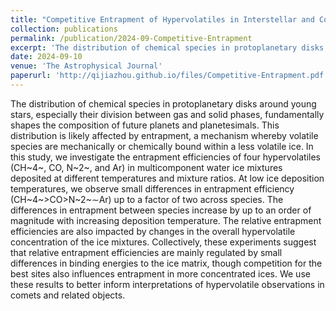 ```yaml
---
title: "Competitive Entrapment of Hypervolatiles in Interstellar and Cometary Water Ice Analogs"
collection: publications
permalink: /publication/2024-09-Competitive-Entrapment
excerpt: 'The distribution of chemical species in protoplanetary disks around young stars, especially their division between gas and solid phases, fundamentally shapes the composition of future planets and planetesimals. This distribution is likely affected by entrapment, a mechanism whereby volatile species are mechanically or chemically bound within a less volatile ice. In this study, we experimentally investigate the entrapment efficiencies of four hypervolatiles (CH<sub>4<sub>, CO, N~2~, and Ar) in multicomponent water ice mixtures deposited at different temperatures and mixture ratios. We use these results to better inform interpretations of hypervolatile observations in comets and related objects.'
date: 2024-09-10
venue: 'The Astrophysical Journal'
paperurl: 'http://qijiazhou.github.io/files/Competitive-Entrapment.pdf'
---
```

The distribution of chemical species in protoplanetary disks around young stars, especially their division between gas and solid phases, fundamentally shapes the composition of future planets and planetesimals. This distribution is likely affected by entrapment, a mechanism whereby volatile species are mechanically or chemically bound within a less volatile ice. In this study, we investigate the entrapment efficiencies of four hypervolatiles (CH~4~, CO, N~2~, and Ar) in multicomponent water ice mixtures deposited at different temperatures and mixture ratios. At low ice deposition temperatures, we observe small differences in entrapment efficiency (CH~4~>CO>N~2~∼Ar) up to a factor of two across species. The differences in entrapment between species increase by up to an order of magnitude with increasing deposition temperature. The relative entrapment efficiencies are also impacted by changes in the overall hypervolatile concentration of the ice mixtures. Collectively, these experiments suggest that relative entrapment efficiencies are mainly regulated by small differences in binding energies to the ice matrix, though competition for the best sites also influences entrapment in more concentrated ices. We use these results to better inform interpretations of hypervolatile observations in comets and related objects.


<!--The contents above will be part of a list of publications, if the user clicks the link for the publication than the contents of section will be rendered as a full page, allowing you to provide more information about the paper for the reader. When publications are displayed as a single page, the contents of the above "citation" field will automatically be included below this section in a smaller font.-->
